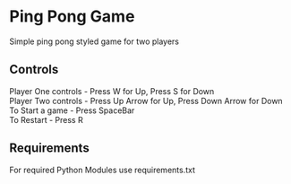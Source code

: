 # Ping Pong Game

Simple ping pong styled game for two players

## Controls

Player One controls - Press W for Up, Press S for Down <br />
Player Two controls - Press Up Arrow for Up, Press Down Arrow for Down <br />
To Start a game - Press SpaceBar <br />
To Restart - Press R <br />

## Requirements

For required Python Modules use requirements.txt



